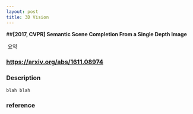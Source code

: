 ```yaml
---
layout: post
title: 3D Vision
---
```

##**[2017, CVPR] Semantic Scene Completion From a Single Depth Image** 

  요약

### https://arxiv.org/abs/1611.08974

### **Description**
	blah blah
### **reference**
